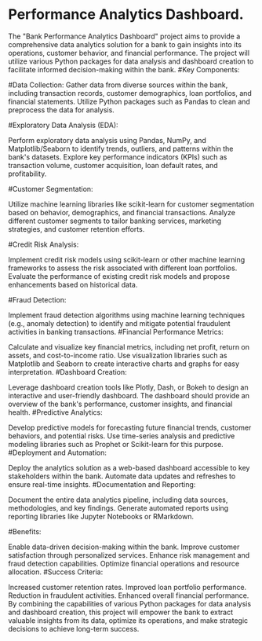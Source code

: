 # Performance Analytics Dashboard.

The "Bank Performance Analytics Dashboard" project aims to provide a comprehensive data analytics solution for a bank to gain insights into its operations, customer behavior, and financial performance. The project will utilize various Python packages for data analysis and dashboard creation to facilitate informed decision-making within the bank.
#Key Components:

#Data Collection:
Gather data from diverse sources within the bank, including transaction records, customer demographics, loan portfolios, and financial statements. Utilize Python packages such as Pandas to clean and preprocess the data for analysis.

#Exploratory Data Analysis (EDA):

Perform exploratory data analysis using Pandas, NumPy, and Matplotlib/Seaborn to identify trends, outliers, and patterns within the bank's datasets. Explore key performance indicators (KPIs) such as transaction volume, customer acquisition, loan default rates, and profitability.

#Customer Segmentation:

Utilize machine learning libraries like scikit-learn for customer segmentation based on behavior, demographics, and financial transactions. Analyze different customer segments to tailor banking services, marketing strategies, and customer retention efforts.

#Credit Risk Analysis:

Implement credit risk models using scikit-learn or other machine learning frameworks to assess the risk associated with different loan portfolios. Evaluate the performance of existing credit risk models and propose enhancements based on historical data.

#Fraud Detection:

Implement fraud detection algorithms using machine learning techniques (e.g., anomaly detection) to identify and mitigate potential fraudulent activities in banking transactions.
#Financial Performance Metrics:

Calculate and visualize key financial metrics, including net profit, return on assets, and cost-to-income ratio. Use visualization libraries such as Matplotlib and Seaborn to create interactive charts and graphs for easy interpretation.
#Dashboard Creation:

Leverage dashboard creation tools like Plotly, Dash, or Bokeh to design an interactive and user-friendly dashboard. The dashboard should provide an overview of the bank's performance, customer insights, and financial health.
#Predictive Analytics:

Develop predictive models for forecasting future financial trends, customer behaviors, and potential risks. Use time-series analysis and predictive modeling libraries such as Prophet or Scikit-learn for this purpose.
#Deployment and Automation:

Deploy the analytics solution as a web-based dashboard accessible to key stakeholders within the bank. Automate data updates and refreshes to ensure real-time insights.
#Documentation and Reporting:

Document the entire data analytics pipeline, including data sources, methodologies, and key findings. Generate automated reports using reporting libraries like Jupyter Notebooks or RMarkdown.

#Benefits:

Enable data-driven decision-making within the bank.
Improve customer satisfaction through personalized services.
Enhance risk management and fraud detection capabilities.
Optimize financial operations and resource allocation.
#Success Criteria:

Increased customer retention rates.
Improved loan portfolio performance.
Reduction in fraudulent activities.
Enhanced overall financial performance.
By combining the capabilities of various Python packages for data analysis and dashboard creation, this project will empower the bank to extract valuable insights from its data, optimize its operations, and make strategic decisions to achieve long-term success.


